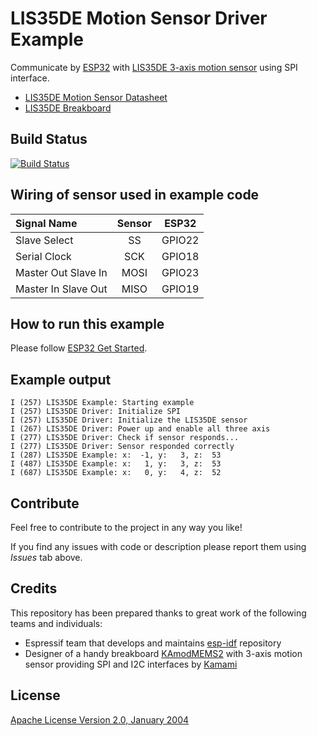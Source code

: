 # LIS35DE Motion Sensor Driver Example

Communicate by [ESP32](http://espressif.com/en/products/hardware/esp32/overview) with [LIS35DE 3-axis motion sensor](pictures/lis35de.pdf) using SPI interface.

* [LIS35DE Motion Sensor Datasheet](pictures/lis35de.pdf)
* [LIS35DE Breakboard](pictures/kamodmems2_en.pdf)


## Build Status

[![Build Status](https://travis-ci.org/krzychb/esp-lis35de.svg?branch=master)](https://travis-ci.org/krzychb/esp-lis35de)


## Wiring of sensor used in example code

| Signal Name | Sensor | ESP32 |
| :--- | :---: | :---: |
| Slave Select | SS | GPIO22 |
| Serial Clock | SCK | GPIO18 |
| Master Out Slave In | MOSI | GPIO23 |
| Master In Slave Out | MISO | GPIO19 |


## How to run this example

Please follow [ESP32 Get Started](https://esp-idf.readthedocs.io/en/latest/get-started/index.html).


## Example output

```
I (257) LIS35DE Example: Starting example
I (257) LIS35DE Driver: Initialize SPI
I (257) LIS35DE Driver: Initialize the LIS35DE sensor
I (267) LIS35DE Driver: Power up and enable all three axis
I (277) LIS35DE Driver: Check if sensor responds...
I (277) LIS35DE Driver: Sensor responded correctly
I (287) LIS35DE Example: x:  -1, y:   3, z:  53
I (487) LIS35DE Example: x:   1, y:   3, z:  53
I (687) LIS35DE Example: x:   0, y:   4, z:  52
```

## Contribute

Feel free to contribute to the project in any way you like!

If you find any issues with code or description please report them using *Issues* tab above.


## Credits

This repository has been prepared thanks to great work of the following teams and individuals:

* Espressif team that develops and maintains [esp-idf](https://github.com/espressif/esp-idf)  repository
* Designer of a handy breakboard [KAmodMEMS2](pictures/kamodmems2_en.pdf) with 3-axis motion sensor providing SPI and I2C interfaces by [Kamami](http://kamami.com/)


## License

[Apache License Version 2.0, January 2004](LICENSE)